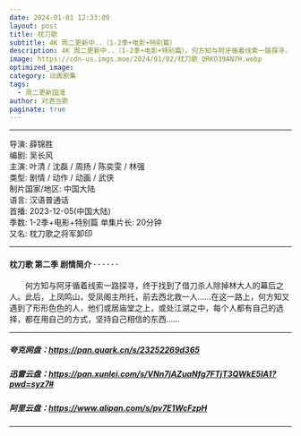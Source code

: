 ```yaml
---
date: 2024-01-01 12:33:09
layout: post
title: 枕刀歌
subtitle: 4K 周二更新中..（1-2季+电影+特别篇）
description: 4K 周二更新中..（1-2季+电影+特别篇）。何方知与阿牙循着线索一路探寻，终于找到了借刀杀人除掉林大人的幕后之人。此后，上凤鸣山，受凤阁主所托，前去西北救一人……在这一路上，何方知又遇到了形形色色的人，他们或居庙堂之上，或处江湖之中，每个人都有自己的选择！...
image: https://cdn-us.imgs.moe/2024/01/02/枕刀歌_QRKO39AN7H.webp
optimized_image: 
category: 动画剧集
tags:
  - 周二更新国漫
author: 对酒当歌
paginate: true
---
```


---

导演: 薛锦胜  
编剧: 吴长风  
主演: 叶清 / 沈磊 / 周扬 / 陈奕雯 / 林强  
类型: 剧情 / 动作 / 动画 / 武侠  
制片国家/地区: 中国大陆  
语言: 汉语普通话  
首播: 2023-12-05(中国大陆)  
季数: 1-2季+电影+特别篇
单集片长: 20分钟  
又名: 枕刀歌之将军卸印  

---

#### 枕刀歌 第二季 剧情简介 · · · · · ·

　　何方知与阿牙循着线索一路探寻，终于找到了借刀杀人除掉林大人的幕后之人。此后，上凤鸣山，受凤阁主所托，前去西北救一人……在这一路上，何方知又遇到了形形色色的人，他们或居庙堂之上，或处江湖之中，每个人都有自己的选择，都在用自己的方式，坚持自己相信的东西……

---

##### 夸克网盘：<https://pan.quark.cn/s/23252269d365>

##### 迅雷云盘：<https://pan.xunlei.com/s/VNn7jAZuaNfg7FTjT3QWkE5IA1?pwd=syz7#>

##### 阿里云盘：<https://www.alipan.com/s/pv7E1WcFzpH>

---
